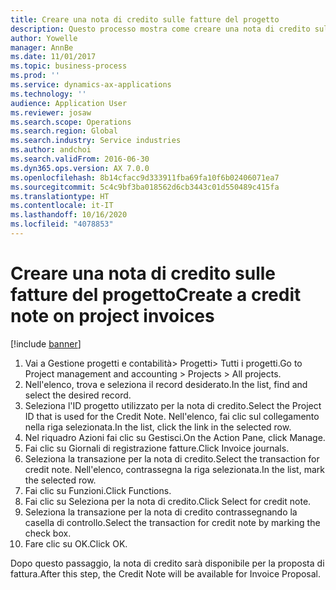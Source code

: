 ```yaml
---
title: Creare una nota di credito sulle fatture del progetto
description: Questo processo mostra come creare una nota di credito sulle fatture di progetto che sono state registrate.
author: Yowelle
manager: AnnBe
ms.date: 11/01/2017
ms.topic: business-process
ms.prod: ''
ms.service: dynamics-ax-applications
ms.technology: ''
audience: Application User
ms.reviewer: josaw
ms.search.scope: Operations
ms.search.region: Global
ms.search.industry: Service industries
ms.author: andchoi
ms.search.validFrom: 2016-06-30
ms.dyn365.ops.version: AX 7.0.0
ms.openlocfilehash: 8b14cfacc9d333911fba69fa10f6b02406071ea7
ms.sourcegitcommit: 5c4c9bf3ba018562d6cb3443c01d550489c415fa
ms.translationtype: HT
ms.contentlocale: it-IT
ms.lasthandoff: 10/16/2020
ms.locfileid: "4078853"
---
```

# <a name="create-a-credit-note-on-project-invoices"></a><span data-ttu-id="53d35-103">Creare una nota di credito sulle fatture del progetto</span><span class="sxs-lookup"><span data-stu-id="53d35-103">Create a credit note on project invoices</span></span>

[!include [banner](../../includes/banner.md)]

1. <span data-ttu-id="53d35-104">Vai a Gestione progetti e contabilità> Progetti> Tutti i progetti.</span><span class="sxs-lookup"><span data-stu-id="53d35-104">Go to Project management and accounting > Projects > All projects.</span></span> 
2. <span data-ttu-id="53d35-105">Nell'elenco, trova e seleziona il record desiderato.</span><span class="sxs-lookup"><span data-stu-id="53d35-105">In the list, find and select the desired record.</span></span> 
3. <span data-ttu-id="53d35-106">Seleziona l'ID progetto utilizzato per la nota di credito.</span><span class="sxs-lookup"><span data-stu-id="53d35-106">Select the Project ID that is used for the Credit Note.</span></span> <span data-ttu-id="53d35-107">Nell'elenco, fai clic sul collegamento nella riga selezionata.</span><span class="sxs-lookup"><span data-stu-id="53d35-107">In the list, click the link in the selected row.</span></span> 
4. <span data-ttu-id="53d35-108">Nel riquadro Azioni fai clic su Gestisci.</span><span class="sxs-lookup"><span data-stu-id="53d35-108">On the Action Pane, click Manage.</span></span> 
5. <span data-ttu-id="53d35-109">Fai clic su Giornali di registrazione fatture.</span><span class="sxs-lookup"><span data-stu-id="53d35-109">Click Invoice journals.</span></span> 
6. <span data-ttu-id="53d35-110">Seleziona la transazione per la nota di credito.</span><span class="sxs-lookup"><span data-stu-id="53d35-110">Select the transaction for credit note.</span></span> <span data-ttu-id="53d35-111">Nell'elenco, contrassegna la riga selezionata.</span><span class="sxs-lookup"><span data-stu-id="53d35-111">In the list, mark the selected row.</span></span> 
7. <span data-ttu-id="53d35-112">Fai clic su Funzioni.</span><span class="sxs-lookup"><span data-stu-id="53d35-112">Click Functions.</span></span> 
8. <span data-ttu-id="53d35-113">Fai clic su Seleziona per la nota di credito.</span><span class="sxs-lookup"><span data-stu-id="53d35-113">Click Select for credit note.</span></span> 
9. <span data-ttu-id="53d35-114">Seleziona la transazione per la nota di credito contrassegnando la casella di controllo.</span><span class="sxs-lookup"><span data-stu-id="53d35-114">Select the transaction for credit note by marking the check box.</span></span>
10. <span data-ttu-id="53d35-115">Fare clic su OK.</span><span class="sxs-lookup"><span data-stu-id="53d35-115">Click OK.</span></span> 

<span data-ttu-id="53d35-116">Dopo questo passaggio, la nota di credito sarà disponibile per la proposta di fattura.</span><span class="sxs-lookup"><span data-stu-id="53d35-116">After this step, the Credit Note will be available for Invoice Proposal.</span></span>
